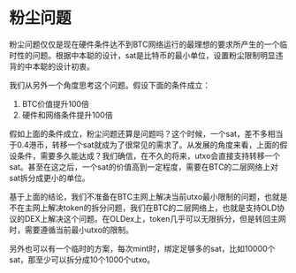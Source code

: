 粉尘问题
====

粉尘问题仅仅是现在硬件条件达不到BTC网络运行的最理想的要求所产生的一个临时性的问题。根据中本聪的设计，sat是比特币的最小单位，设置粉尘限制明显违背的中本聪的设计初衷。  

我们从另外一个角度思考这个问题。假设下面的条件成立：
1. BTC价值提升100倍
2. 硬件和网络条件提升100倍

假如上面的条件成立，粉尘问题还算是问题吗？这个时候，一个sat，差不多相当于0.4港币，转移一个sat就成为了很常见的需求了。从发展的角度来看，上面的假设条件，需要多久能达成？我们确信，在不久的将来，utxo会直接支持转移一个sat。甚至在这之后，一个sat的价值高到一定程度，需要在BTC的二层网络上对sat拆分成更小的单位。  


基于上面的结论，我们不准备在BTC主网上解决当前utxo最小限制的问题，也就是不在主网上解决token的拆分问题，我们在BTC的二层网络上，也就是支持OLD协议的DEX上解决这个问题。在OLDex上，token几乎可以无限拆分，但是转回主网时，需要遵循当前最小utxo的限制。


另外也可以有一个临时的方案，每次mint时，绑定足够多的sat，比如10000个sat，那至少可以拆分成10个1000个utxo。